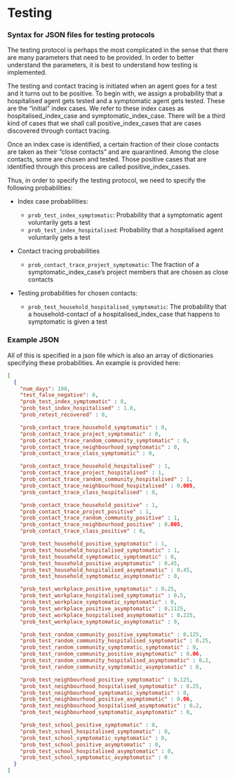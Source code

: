 # Testing

### Syntax for JSON files for testing protocols

The testing protocol is perhaps the most complicated in the sense that there are many parameters that need to be provided. In order to better understand the parameters, it is best to understand how testing is implemented.

The testing and contact tracing is initiated when an agent goes for a test and it turns out to be positive. To begin with, we assign a probability that a hospitalised agent gets tested and a symptomatic agent gets tested. These are the “initial” index cases. We refer to these index cases as hospitalised_index_case and symptomatic_index_case. There will be a third kind of cases that we shall call positive_index_cases that are cases discovered through contact tracing.

Once an index case is identified, a certain fraction of their close contacts are taken as their “close contacts” and are quarantined. Among the close contacts, some are chosen and tested. Those positive cases that are identified through this process are called positive_index_cases.

Thus, in order to specify the testing protocol, we need to specify the following probabilities:

- Index case probabilities:
  - `prob_test_index_symptomatic`: Probability that a symptomatic agent voluntarily gets a test
  - `prob_test_index_hospitalised`: Probability that a hospitalised agent voluntarily gets a test

- Contact tracing probabilities
  - `prob_contact_trace_project_symptomatic`: The fraction of a symptomatic_index_case’s project members that are chosen as close contacts
  

- Testing probabilities for chosen contacts:
  - `prob_test_household_hospitalised_symptomatic`: The probability that a household-contact of a hospitalised_index_case that happens to symptomatic is given a test
  

### Example JSON
All of this is specified in a json file which is also an array of dictionaries specifying these probabilities. An example is provided here:

```json
[
  {
    "num_days": 100,
    "test_false_negative": 0,
    "prob_test_index_symptomatic" : 0,
    "prob_test_index_hospitalised" : 1.0,
    "prob_retest_recovered" : 0,

    "prob_contact_trace_household_symptomatic" : 0,
    "prob_contact_trace_project_symptomatic" : 0,
    "prob_contact_trace_random_community_symptomatic" : 0,
    "prob_contact_trace_neighbourhood_symptomatic" : 0,
    "prob_contact_trace_class_symptomatic" : 0,

    "prob_contact_trace_household_hospitalised" : 1,
    "prob_contact_trace_project_hospitalised" : 1,
    "prob_contact_trace_random_community_hospitalised" : 1,
    "prob_contact_trace_neighbourhood_hospitalised" : 0.005,
    "prob_contact_trace_class_hospitalised" : 0,

    "prob_contact_trace_household_positive" : 1,
    "prob_contact_trace_project_positive" : 1,
    "prob_contact_trace_random_community_positive" : 1,
    "prob_contact_trace_neighbourhood_positive" : 0.005,
    "prob_contact_trace_class_positive" : 0,

    "prob_test_household_positive_symptomatic" : 1,
    "prob_test_household_hospitalised_symptomatic" : 1,
    "prob_test_household_symptomatic_symptomatic" : 0,
    "prob_test_household_positive_asymptomatic" : 0.45,
    "prob_test_household_hospitalised_asymptomatic" : 0.45,
    "prob_test_household_symptomatic_asymptomatic" : 0,

    "prob_test_workplace_positive_symptomatic" : 0.25,
    "prob_test_workplace_hospitalised_symptomatic" : 0.5,
    "prob_test_workplace_symptomatic_symptomatic" : 0,
    "prob_test_workplace_positive_asymptomatic" : 0.1125,
    "prob_test_workplace_hospitalised_asymptomatic" : 0.225,
    "prob_test_workplace_symptomatic_asymptomatic" : 0,

    "prob_test_random_community_positive_symptomatic" : 0.125,
    "prob_test_random_community_hospitalised_symptomatic" : 0.25,
    "prob_test_random_community_symptomatic_symptomatic" : 0,
    "prob_test_random_community_positive_asymptomatic" : 0.06,
    "prob_test_random_community_hospitalised_asymptomatic" : 0.2,
    "prob_test_random_community_symptomatic_asymptomatic" : 0,

    "prob_test_neighbourhood_positive_symptomatic" : 0.125,
    "prob_test_neighbourhood_hospitalised_symptomatic" : 0.25,
    "prob_test_neighbourhood_symptomatic_symptomatic" : 0,
    "prob_test_neighbourhood_positive_asymptomatic" : 0.06,
    "prob_test_neighbourhood_hospitalised_asymptomatic" : 0.2,
    "prob_test_neighbourhood_symptomatic_asymptomatic" : 0,

    "prob_test_school_positive_symptomatic" : 0,
    "prob_test_school_hospitalised_symptomatic" : 0,
    "prob_test_school_symptomatic_symptomatic" : 0,
    "prob_test_school_positive_asymptomatic" : 0,
    "prob_test_school_hospitalised_asymptomatic" : 0,
    "prob_test_school_symptomatic_asymptomatic" : 0
  }
]
```